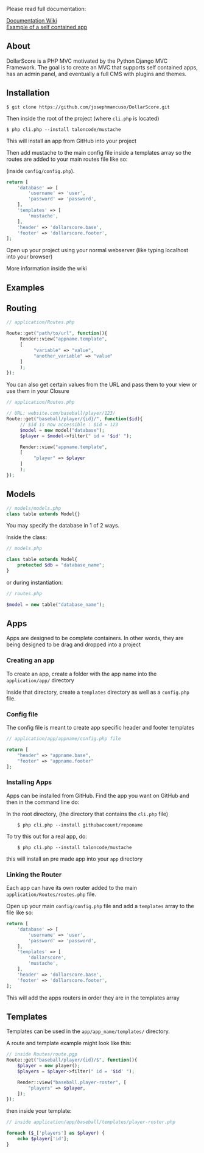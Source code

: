 Please read full documentation:

[Documentation Wiki](https://github.com/josephmancuso/DollarScore/wiki)  
[Example of a self contained app](https://github.com/taloncode/mustache)

## About

DollarScore is a PHP MVC motivated by the Python Django MVC Framework. The goal is to create an MVC that supports self contained apps, has an admin panel, and eventually a full CMS with plugins and themes.

## Installation

```shell
$ git clone https://github.com/josephmancuso/DollarScore.git
```

Then inside the root of the project (where `cli.php` is located)

```shell
$ php cli.php --install taloncode/mustache
```
This will install an app from GitHub into your project 

Then add mustache to the main config file inside a templates array so the routes are added to your main routes file like so:

(inside `config/config.php`).

```php
return [
    'database' => [
        'username' => 'user',
        'password' => 'password',
    ],
    'templates' => [
        'mustache',
    ],
    'header' => 'dollarscore.base',
    'footer' => 'dollarscore.footer',
];
```

Open up your project using your normal webserver (like typing localhost into your browser)

More information inside the wiki

## Examples

## Routing

```php
// application/Routes.php

Route::get("path/to/url", function(){
     Render::view("appname.template", 
     [
          "variable" => "value",
          "another_variable" => "value"
     ]
     );
});
```

You can also get certain values from the URL and pass them to your view or use them in your Closure

```php
// application/Routes.php

// URL: website.com/baseball/player/123/
Route::get("baseball/player/{id}/", function($id){
     // $id is now accessible : $id = 123
     $model = new model("database");
     $player = $model->filter(" id = '$id' ");

     Render::view("appname.template", 
     [
          "player" => $player
     ]
     );
});
```

## Models

```php
// models/models.php
class table extends Model{}
```

You may specify the database in 1 of 2 ways.

Inside the class:

```php
// models.php

class table extends Model{
    protected $db = "database_name";
}
```

or during instantiation:

```php
// routes.php

$model = new table("database_name");
```

## Apps

Apps are designed to be complete containers. In other words, they are being designed to be drag and dropped into a project

### Creating an app

To create an app, create a folder with the app name into the `application/app/` directory

Inside that directory, create a `templates` directory as well as a `config.php` file.

### Config file

The config file is meant to create app specific header and footer templates

```php
// application/app/appname/config.php file

return [
    "header" => "appname.base",
    "footer" => "appname.footer"
];
```

### Installing Apps

Apps can be installed from GitHub. Find the app you want on GitHub and then in the command line do:

In the root directory, (the directory that contains the `cli.php` file)

```shell
    $ php cli.php --install githubaccount/reponame
```

To try this out for a real app, do: 

```shell
    $ php cli.php --install taloncode/mustache
```

this will install an pre made app into your `app` directory

### Linking the Router

Each app can have its own router added to the main `application/Routes/routes.php` file. 

Open up your main `config/config.php` file and add a `templates` array to the file like so:

```php
return [
    'database' => [
        'username' => 'user',
        'password' => 'password',
    ],
    'templates' => [
        'dollarscore',
        'mustache',
    ],
    'header' => 'dollarscore.base',
    'footer' => 'dollarscore.footer',
];
```

This will add the apps routers in order they are in the templates array

## Templates

Templates can be used in the `app/app_name/templates/` directory.

A route and template example might look like this:

```php
// inside Routes/route.pgp
Route::get("baseball/player/{id}/$", function(){
    $player = new player();
    $players = $player->filter(" id = '$id' ");

    Render::view("baseball.player-roster", [
        "players" => $player,
    ]);
});
```

then inside your template:

```php
// inside application/app/baseball/templates/player-roster.php

foreach ($_['players'] as $player) {
    echo $player['id'];
}
```
